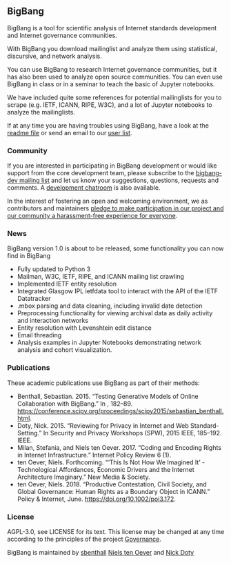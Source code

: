 ## BigBang

BigBang is a tool for scientific analysis of Internet standards development and Internet governance communities.

With BigBang you download mailinglist and analyze them using statistical, discursive, and network analysis. 

You can use BigBang to research Internet governance communities, but it has also been used to analyze open source communities. You can even use BigBang in class or in a seminar to teach the basic of Jupyter notebooks.

We have included quite some references for potential mailinglists for you to scrape (e.g. IETF, ICANN, RIPE, W3C), and a lot of Jupyter notebooks to analyze the mailinglists.

If at any time you are having troubles using BigBang, have a look at the <a href="https://github.com/datactive/bigbang/blob/master/README.md">readme file</a> or send an email to our <a href="https://lists.ghserv.net/mailman/listinfo/bigbang-user">user list</a>.

### Community
If you are interested in participating in BigBang development or would like support from the core development team, please subscribe to the [bigbang-dev mailing list](https://lists.ghserv.net/mailman/listinfo/bigbang-dev) and let us know your suggestions, questions, requests and comments. A [development chatroom](https://gitter.im/datactive/bigbang) is also available.

In the interest of fostering an open and welcoming environment, we as contributors and maintainers [pledge to make participation in our project and our community a harassment-free experience for everyone](CODE_OF_CONDUCT.md).

### News
BigBang version 1.0 is about to be released, some functionality you can now find in BigBang

- Fully updated to Python 3
- Mailman, W3C, IETF, RIPE, and ICANN mailing list crawling
- Implemented IETF entity resolution
- Integrated Glasgow IPL ietfdata tool to interact with the API of the IETF Datatracker
- .mbox parsing and data cleaning, including invalid date detection
- Preprocessing functionality for viewing archival data as daily activity and interaction networks
- Entity resolution with Levenshtein edit distance
- Email threading
- Analysis examples in Jupyter Notebooks demonstrating network analysis and cohort visualization.

### Publications
These academic publications use BigBang as part of their methods:

- Benthall, Sebastian. 2015. “Testing Generative Models of Online Collaboration with BigBang.” In , 182–89. https://conference.scipy.org/proceedings/scipy2015/sebastian_benthall.html.
- Doty, Nick. 2015. “Reviewing for Privacy in Internet and Web Standard-Setting.” In Security and Privacy Workshops (SPW), 2015 IEEE, 185–192. IEEE.
- Milan, Stefania, and Niels ten Oever. 2017. “Coding and Encoding Rights in Internet Infrastructure.” Internet Policy Review 6 (1).
- ten Oever, Niels. Forthcoming. “‘This Is Not How We Imagined It’ -  Technological Affordances, Economic Drivers and the Internet Architecture Imaginary.” New Media & Society.
- ten Oever, Niels. 2018. “Productive Contestation, Civil Society, and Global Governance: Human Rights as a Boundary Object in ICANN.” Policy & Internet, June. https://doi.org/10.1002/poi3.172.

### License
AGPL-3.0, see LICENSE for its text. This license may be changed at any time according to the principles of the project [Governance](https://github.com/datactive/bigbang/wiki/Governance).

BigBang is maintained by <a href="https://github.com/sbenthall">sbenthall</a> <a href="https://github.com/nllz">Niels ten Oever</a> and <a href="https://github.com/npdoty">Nick Doty</a><br>
